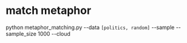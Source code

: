 # match metaphor
python metaphor_matching.py --data `[politics, random]` --sample --sample_size 1000 --cloud